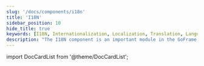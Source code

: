 ```yaml
---
slug: '/docs/components/i18n'
title: 'I18N'
sidebar_position: 10
hide_title: true
keywords: [I18N, Internationalization, Localization, Translation, Language Support, Multilingual, GoFrame, GoFrame Framework, Open Source Framework, Extensible Component]
description: "The I18N component is an important module in the GoFrame framework, providing internationalization and localization support to help developers implement multilingual websites or applications. With the I18N component, users can experience software functionality more smoothly in different language environments, enhancing the usability for global users."
---
```


import DocCardList from '@theme/DocCardList';

<DocCardList />